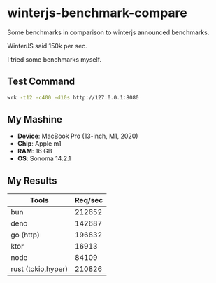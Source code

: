 # winterjs-benchmark-compare

Some benchmarks in comparison to winterjs announced benchmarks.

WinterJS said 150k per sec.

I tried some benchmarks myself.

## Test Command

```bash
wrk -t12 -c400 -d10s http://127.0.0.1:8080
```

## My Mashine

- **Device**: MacBook Pro (13-inch, M1, 2020)
- **Chip**: Apple m1
- **RAM**: 16 GB
- **OS**: Sonoma 14.2.1

## My Results

| Tools              | Req/sec |
| ------------------ | ------- |
| bun                | 212652  |
| deno               | 142687  |
| go (http)          | 196832  |
| ktor               | 16913   |
| node               | 84109   |
| rust (tokio,hyper) | 210826  |
